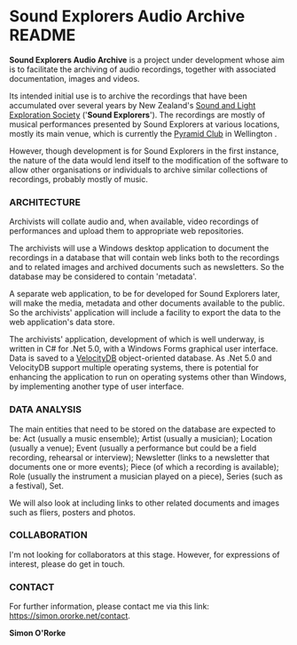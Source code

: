 # Sound Explorers Audio Archive README

**Sound Explorers Audio Archive** is a project under development whose aim is to facilitate the archiving of audio recordings, together with associated documentation, images and videos.

Its intended initial use is to archive the recordings that have been accumulated over several
years by New Zealand's [Sound and Light Exploration Society](http://www.soundexplorers.co.nz/) ('**Sound Explorers**').  The recordings are mostly of musical performances presented by Sound Explorers at various locations, mostly its main venue, which is currently the [Pyramid Club](https://www.pyramidclub.org.nz) in Wellington .

However, though development is for Sound Explorers in the first instance, the nature of the data would lend itself to the modification of the software to allow other organisations or individuals to archive similar collections of recordings, probably mostly of music.

### ARCHITECTURE

Archivists will collate audio and, when available, video recordings of performances and upload them to appropriate web repositories.

The archivists will use a Windows desktop application to document the recordings in a database that will contain web links both to the recordings and to related images and archived documents such as newsletters.  So the database may be considered to contain 'metadata'.

A separate web application, to be for developed for Sound Explorers later, will make the media, metadata and other documents available to the public.  So the archivists' application will include a facility to export the data to the web application's data store.

The archivists' application, development of which is well underway, is written in C# for .Net 5.0, with a Windows Forms graphical user interface.  Data is saved to a [VelocityDB](https://velocitydb.com/) object-oriented database.  As .Net 5.0 and VelocityDB support multiple operating systems, there is potential for enhancing the application to run on operating systems other than Windows, by implementing another type of user interface.

### DATA ANALYSIS

The main entities that need to be stored on the  database are expected to be: Act (usually a music ensemble); Artist (usually a musician); Location (usually a venue); Event (usually a performance but could be a field recording, rehearsal or interview); Newsletter (links to a newsletter that documents one or more events);  Piece (of which a recording is available); Role
(usually the instrument a musician played on a piece), Series (such as a festival), Set.

We will also look at including links to other related documents and images such as fliers, posters and photos.

### COLLABORATION

I'm not looking for collaborators at this stage.  However, for expressions of interest, please do get in touch.

### CONTACT

For further information, please contact me via this link: https://simon.ororke.net/contact.

**Simon O'Rorke**